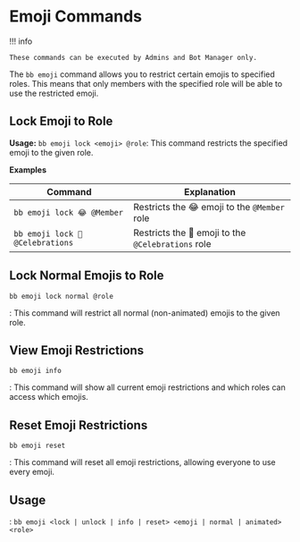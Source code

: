 # Emoji Commands

!!! info

    These commands can be executed by Admins and Bot Manager only.

The `bb emoji` command allows you to restrict certain emojis to specified roles. This means that only members with the specified role will be able to use the restricted emoji.

## Lock Emoji to Role

**Usage:** `bb emoji lock <emoji> @role`: This command restricts the specified emoji to the given role.

**Examples**

| Command                          | Explanation                                        |
| -------------------------------- | -------------------------------------------------- |
| `bb emoji lock 😂 @Member`       | Restricts the 😂 emoji to the `@Member` role       |
| `bb emoji lock 🎉 @Celebrations` | Restricts the 🎉 emoji to the `@Celebrations` role |

## Lock Normal Emojis to Role

`bb emoji lock normal @role`

: This command will restrict all normal (non-animated) emojis to the given role.

## View Emoji Restrictions

`bb emoji info`

: This command will show all current emoji restrictions and which roles can access which emojis.

## Reset Emoji Restrictions

`bb emoji reset`

: This command will reset all emoji restrictions, allowing everyone to use every emoji.

## Usage

: `bb emoji <lock | unlock | info | reset> <emoji | normal | animated> <role>`
